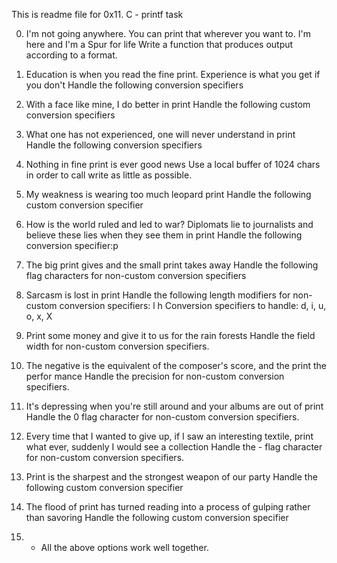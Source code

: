 This is readme file for 0x11. C - printf task

0. I'm not going anywhere. You can print that wherever you want to. I'm here and I'm
a Spur for life Write a function that produces output according to a format.

1. Education is when you read the fine print. Experience is what you get if you don't
Handle the following conversion specifiers

2. With a face like mine, I do better in print Handle the following
custom conversion specifiers

3. What one has not experienced, one will never understand in print Handle
the following conversion specifiers

4. Nothing in fine print is ever good news Use a local buffer of 1024
chars in order to call write as little as possible.

5. My weakness is wearing too much leopard print Handle the following
custom conversion specifier

6. How is the world ruled and led to war? Diplomats lie to journalists and believe
these lies when they see them in print Handle the following conversion specifier:p

7. The big print gives and the small print takes away Handle the following flag
characters for non-custom conversion specifiers

8. Sarcasm is lost in print Handle the following length modifiers for non-custom
conversion specifiers: l h Conversion specifiers to handle: d, i, u, o, x, X

9. Print some money and give it to us for the rain forests Handle the field
width for non-custom conversion specifiers.

10. The negative is the equivalent of the composer's score, and the print the perfor
mance Handle the precision for non-custom conversion specifiers.

11. It's depressing when you're still around and your albums are out of print
Handle the 0 flag character for non-custom conversion specifiers.

12. Every time that I wanted to give up, if I saw an interesting textile, print what
ever, suddenly I would see a collection Handle the - flag character for
non-custom conversion specifiers.

13. Print is the sharpest and the strongest weapon of our party Handle
the following custom conversion specifier

14. The flood of print has turned reading into a process of gulping rather than
savoring Handle the following custom conversion specifier

15. * All the above options work well together.
